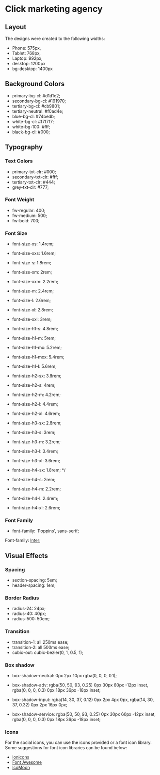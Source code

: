 # Click marketing agency

## Layout

The designs were created to the following widths:

- Phone: 575px,
- Tablet: 768px,
- Laptop: 992px,
- desktop: 1200px
- bg-desktop: 1400px

## Background Colors

- primary-bg-cl: #d1d1e2;
- secondary-bg-cl: #191970;
- tertiary-bg-cl: #cb9801;
- tertiary-neutral: #f0ad4e;
- blue-bg-cl: #74bedb;
- white-bg-cl: #f7f7f7;
- white-bg-100: #fff;
- black-bg-cl: #000;

## Typography

### Text Colors

- primary-txt-clr: #000;
- secondary-txt-clr: #fff;
- tertiary-txt-clr: #444;
- grey-txt-clr: #777;

### Font Weight

- fw-regular: 400;
- fw-medium: 500;
- fw-bold: 700;

### Font Size

- font-size-xs: 1.4rem;
- font-size-xxs: 1.6rem;
- font-size-s: 1.8rem;
- font-size-xm: 2rem;
- font-size-xxm: 2.2rem;
- font-size-m: 2.4rem;
- font-size-l: 2.6rem;
- font-size-xl: 2.8rem;
- font-size-xxl: 3rem;

- font-size-h1-s: 4.8rem;
- font-size-h1-m: 5rem;
- font-size-h1-mx: 5.2rem;
- font-size-h1-mxx: 5.4rem;
- font-size-h1-l: 5.6rem;

- font-size-h2-sx: 3.8rem;
- font-size-h2-s: 4rem;
- font-size-h2-m: 4.2rem;
- font-size-h2-l: 4.4rem;
- font-size-h2-xl: 4.6rem;

- font-size-h3-sx: 2.8rem;
- font-size-h3-s: 3rem;
- font-size-h3-m: 3.2rem;
- font-size-h3-l: 3.4rem;
- font-size-h3-xl: 3.6rem;

- font-size-h4-sx: 1.8rem; */
- font-size-h4-s: 2rem;
- font-size-h4-m: 2.2rem;
- font-size-h4-l: 2.4rem;
- font-size-h4-xl: 2.6rem;

### Font Family

- font-family: 'Poppins', sans-serif;

Font-family: [Inter](https://fonts.googleapis.com/css2?family=Dancing+Script:wght@400;700&family=Lato&family=Poppins:wght@400;500;600;700&display=swap);

## Visual Effects

### Spacing

- section-spacing: 5em;
- header-spacing: 1em;

### Border Radius

- radius-24: 24px;
- radius-40: 40px;
- radius-500: 50em;

### Transition

- transition-1: all 250ms ease;
- transition-2: all 500ms ease;
- cubic-out: cubic-bezier(0, 1, 0.5, 1);

### Box shadow

- box-shadow-neutral: 0px 2px 10px rgba(0, 0, 0, 0.1);

- box-shadow-adv: rgba(50, 50, 93, 0.25) 0px 30px 60px -12px inset,
  rgba(0, 0, 0, 0.3) 0px 18px 36px -18px inset;

- box-shadow-input: rgba(14, 30, 37, 0.12) 0px 2px 4px 0px,
  rgba(14, 30, 37, 0.32) 0px 2px 16px 0px;

- box-shadow-service: rgba(50, 50, 93, 0.25) 0px 30px 60px -12px inset,
  rgba(0, 0, 0, 0.3) 0px 18px 36px -18px inset;

### Icons

For the social icons, you can use the icons provided or a font icon library. Some suggestions for font icon libraries can be found below:

- [Ionicons](https://ionicons.com)
- [Font Awesome](https://fontawesome.com)
- [IcoMoon](https://icomoon.io)
